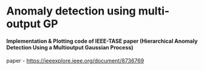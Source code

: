 # Anomaly detection using multi-output GP

#### Implementation & Plotting code of IEEE-TASE paper (Hierarchical Anomaly Detection Using a Multioutput Gaussian Process) 
paper - https://ieeexplore.ieee.org/document/8736769
